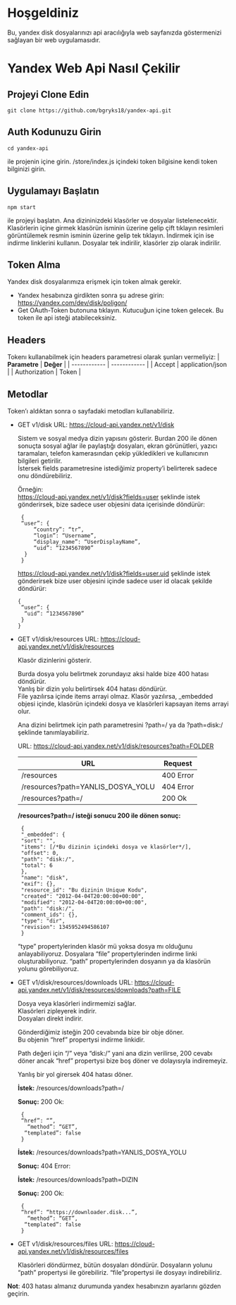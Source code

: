# Hoşgeldiniz
Bu, yandex disk dosyalarınızı api aracılığıyla web sayfanızda göstermenizi sağlayan bir web uygulamasıdır.

# Yandex Web Api Nasıl Çekilir

## Projeyi Clone Edin
    git clone https://github.com/bgryks18/yandex-api.git
## Auth Kodunuzu Girin
    cd yandex-api
 ile projenin içine girin.
     /store/index.js
içindeki token bilgisine kendi token bilginizi girin.

## Uygulamayı Başlatın
    npm start
 ile projeyi başlatın.
Ana dizininizdeki klasörler ve dosyalar listelenecektir. Klasörlerin içine girmek klasörün isminin üzerine gelip çift tıklayın resimleri görüntülemek resmin isminin üzerine gelip tek tıklayın. İndirmek için ise indirme linklerini kullanın. Dosyalar tek indirilir, klasörler zip olarak indirilir.

## Token Alma
Yandex disk dosyalarımıza erişmek için token almak gerekir. 
- Yandex hesabınıza girdikten sonra şu adrese girin: https://yandex.com/dev/disk/poligon/
- Get OAuth-Token butonuna tıklayın. Kutucuğun içine token gelecek. Bu token ile api isteği atabileceksiniz.

## Headers
Tokenı kullanabilmek için headers parametresi olarak şunları vermeliyiz:
| **Parametre**  | **Değer**  |
| ------------ | ------------ |
|  Accept  | application/json  |
| Authorization  | Token  |

## Metodlar
Token’ı aldıktan sonra o sayfadaki metodları kullanabiliriz.

 - GET v1/disk
	URL:  https://cloud-api.yandex.net/v1/disk

	Sistem ve sosyal medya dizin yapısını gösterir.
	Burdan 200 ile dönen sonuçta sosyal ağlar ile paylaştığı dosyaları, ekran görünütleri, yazıcı taramaları, telefon kamerasından çekip yükledikleri ve kullanıcının bilgileri getirilir.  
İstersek fields parametresine istediğimiz property’i belirterek sadece onu döndürebiliriz. 

	Örneğin:  
	https://cloud-api.yandex.net/v1/disk?fields=user şeklinde istek gönderirsek, bize sadece user objesini data içerisinde döndürür:
    
    	{
    	“user”: {
	    	“country”: “tr”,
	    	“login”: “Username”,
	    	“display_name”: “UserDisplayName”,
	    	“uid”: “1234567890”
    	 }
    	}

	https://cloud-api.yandex.net/v1/disk?fields=user.uid şeklinde istek gönderirsek bize user objesini içinde sadece user id olacak şekilde döndürür:

	   {
		“user”: {
		 “uid”: “1234567890”
		}
	   }
 - GET v1/disk/resources
	 URL: https://cloud-api.yandex.net/v1/disk/resources
	 
	 Klasör dizinlerini gösterir.  
  
	Burda dosya yolu belirtmek zorundayız aksi halde bize 400 hatası döndürür.  
	Yanlış bir dizin yolu belirtirsek 404 hatası döndürür.  
	File yazılırsa içinde items arrayi olmaz. Klasör yazılırsa, _embedded objesi içinde, klasörün içindeki dosya ve klasörleri kapsayan items arrayi olur.  
	  
	Ana dizini belirtmek için path parametresini ?path=/ ya da ?path=disk:/ şeklinde tanımlayabiliriz.

	URL: https://cloud-api.yandex.net/v1/disk/resources?path=FOLDER
	
	| URL | Request |
	|--|--|
	|/resources|400 Error|
	|/resources?path=YANLIS_DOSYA_YOLU|404 Error|
	|/resources?path=/|200 Ok|
	
	**/resources?path=/ isteği sonucu 200 ile dönen sonuç:**

	    {  
	    "_embedded": {
	    "sort": "",
	    "items": [/*Bu dizinin içindeki dosya ve klasörler*/],
	    "offset": 0,
	    "path": "disk:/",
	    "total": 6
	    },
	    "name": "disk",
	    "exif": {},
	    "resource_id": "Bu dizinin Unique Kodu",
	    "created": "2012-04-04T20:00:00+00:00",
	    "modified": "2012-04-04T20:00:00+00:00",
	    "path": "disk:/",
	    "comment_ids": {},
	    "type": "dir",
	    "revision": 1345952494586107  
	    }

	“type” propertylerinden klasör mü yoksa dosya mı olduğunu anlayabiliyoruz.
	Dosyalara “file” propertylerinden indirme linki oluşturabiliyoruz.
	“path” propertylerinden dosyanın ya da klasörün yolunu görebiliyoruz.

 - GET v1/disk/resources/downloads
URL:  https://cloud-api.yandex.net/v1/disk/resources/downloads?path=FILE

	Dosya veya klasörleri indirmemizi sağlar.  
	Klasörleri zipleyerek indirir.  
	Dosyaları direkt indirir.  
  
	Gönderdiğimiz isteğin 200 cevabında bize bir obje döner.  
	Bu objenin “href” propertysi indirme linkidir.  

	Path değeri için “/” veya “disk:/” yani ana dizin verilirse, 200 cevabı döner ancak “href” propertysi bize boş döner ve dolayısıyla indiremeyiz.  

	Yanlış bir yol girersek 404 hatası döner.
	
	**İstek:** /resources/downloads?path=/
	
	**Sonuç:** 200 Ok:
	
		{
		“href”: “”,
		  “method”: “GET”,
		 “templated”: false
		}
		
  	**İstek:** /resources/downloads?path=YANLIS_DOSYA_YOLU
	
	**Sonuç:** 404 Error:
	
	**İstek:** /resources/downloads?path=DIZIN
	
	**Sonuç:** 200 Ok:
	
		{
		“href”: “https://downloader.disk...”,
		  “method”: “GET”,
		 “templated”: false
		}
 - GET v1/disk/resources/files
	URL: https://cloud-api.yandex.net/v1/disk/resources/files

	Klasörleri döndürmez, bütün dosyaları döndürür.
	Dosyaların yolunu “path” propertysi ile görebiliriz.
	“file”propertysi ile dosyayı indirebiliriz.

**Not**: 403 hatası almanız durumunda yandex hesabınızın ayarlarını gözden geçirin.
